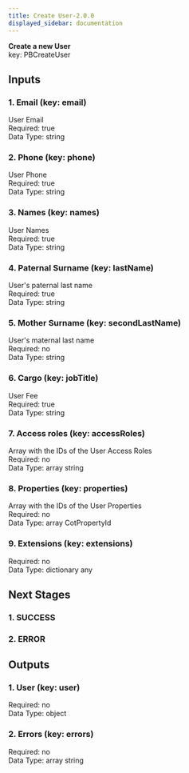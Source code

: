 ```yaml
---  
title: Create User-2.0.0  
displayed_sidebar: documentation  
---  
```

**Create a new User**  
key: PBCreateUser  
  
## Inputs  
### 1. Email (key: email)  
User Email  
Required: true  
Data Type: string   
### 2. Phone (key: phone)  
User Phone  
Required: true  
Data Type: string   
### 3. Names (key: names)  
User Names  
Required: true  
Data Type: string   
### 4. Paternal Surname (key: lastName)  
User's paternal last name  
Required: true  
Data Type: string   
### 5. Mother Surname (key: secondLastName)  
User's maternal last name  
Required: no  
Data Type: string   
### 6. Cargo (key: jobTitle)  
User Fee  
Required: true  
Data Type: string   
### 7. Access roles (key: accessRoles)  
Array with the IDs of the User Access Roles  
Required: no  
Data Type: array string  
### 8. Properties (key: properties)  
Array with the IDs of the User Properties  
Required: no  
Data Type: array CotPropertyId  
### 9. Extensions (key: extensions)  
  
Required: no  
Data Type: dictionary any  
## Next Stages  
### 1. SUCCESS  
  
### 2. ERROR  
  
## Outputs  
### 1. User (key: user)  
  
Required: no  
Data Type: object   
### 2. Errors (key: errors)  
  
Required: no  
Data Type: array string
